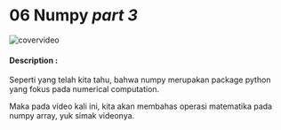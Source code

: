 # 06 Numpy *part 3*

![covervideo](http://bit.ly/makeaicovervideo)

#### **Description :**
Seperti yang telah kita tahu, bahwa numpy merupakan package python yang fokus pada numerical computation.

Maka pada video kali ini, kita akan membahas operasi matematika pada numpy array, yuk simak videonya.